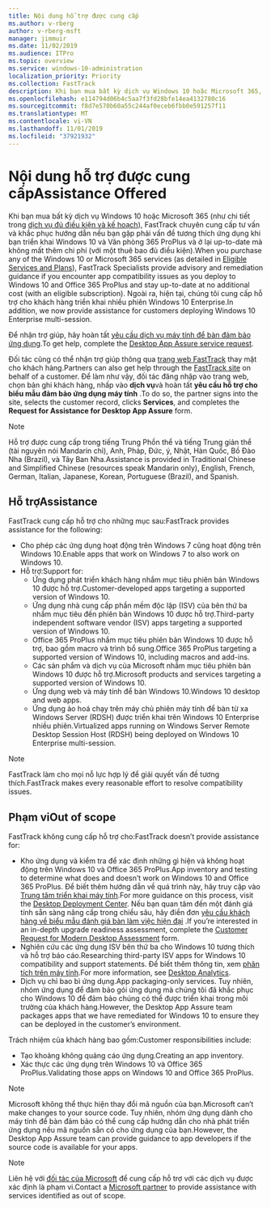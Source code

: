```yaml
---
title: Nội dung hỗ trợ được cung cấp
ms.author: v-rberg
author: v-rberg-msft
manager: jimmuir
ms.date: 11/02/2019
ms.audience: ITPro
ms.topic: overview
ms.service: windows-10-administration
localization_priority: Priority
ms.collection: FastTrack
description: Khi bạn mua bất kỳ dịch vụ Windows 10 hoặc Microsoft 365, FastTrack chuyên gia cung cấp hướng dẫn tư vấn và khắc phục để triển khai Windows 10 và Office 365 ProPlus và ở lại up-to-date mà không mất thêm chi phí (với một thuê bao đủ điều kiện).
ms.openlocfilehash: e114794d06b4c5aa7f3fd28bfe14ea4132780c16
ms.sourcegitcommit: f8d7e570b60a55c244af0eceb6fbb0e591257f11
ms.translationtype: MT
ms.contentlocale: vi-VN
ms.lasthandoff: 11/01/2019
ms.locfileid: "37921932"
---
```

# <a name="assistance-offered"></a><span data-ttu-id="823fa-103">Nội dung hỗ trợ được cung cấp</span><span class="sxs-lookup"><span data-stu-id="823fa-103">Assistance Offered</span></span>  

<span data-ttu-id="823fa-104">Khi bạn mua bất kỳ dịch vụ Windows 10 hoặc Microsoft 365 (như chi tiết trong [dịch vụ đủ điều kiện và kế hoạch](M365-eligible-services-and-plans.md)), FastTrack chuyên cung cấp tư vấn và khắc phục hướng dẫn nếu bạn gặp phải vấn đề tương thích ứng dụng khi bạn triển khai Windows 10 và Văn phòng 365 ProPlus và ở lại up-to-date mà không mất thêm chi phí (với một thuê bao đủ điều kiện).</span><span class="sxs-lookup"><span data-stu-id="823fa-104">When you purchase any of the Windows 10 or Microsoft 365 services (as detailed in [Eligible Services and Plans](M365-eligible-services-and-plans.md)), FastTrack Specialists provide advisory and remediation guidance if you encounter app compatibility issues as you deploy to Windows 10 and Office 365 ProPlus and stay up-to-date at no additional cost (with an eligible subscription).</span></span> <span data-ttu-id="823fa-105">Ngoài ra, hiện tại, chúng tôi cung cấp hỗ trợ cho khách hàng triển khai nhiều phiên Windows 10 Enterprise.</span><span class="sxs-lookup"><span data-stu-id="823fa-105">In addition, we now provide assistance for customers deploying Windows 10 Enterprise multi-session.</span></span>

<span data-ttu-id="823fa-106">Để nhận trợ giúp, hãy hoàn tất [yêu cầu dịch vụ máy tính để bàn đảm bảo ứng dụng](https://go.microsoft.com/fwlink/?linkid=2022721).</span><span class="sxs-lookup"><span data-stu-id="823fa-106">To get help, complete the [Desktop App Assure service request](https://go.microsoft.com/fwlink/?linkid=2022721).</span></span>

<span data-ttu-id="823fa-107">Đối tác cũng có thể nhận trợ giúp thông qua [trang web FastTrack](https://go.microsoft.com/fwlink/?linkid=780698) thay mặt cho khách hàng.</span><span class="sxs-lookup"><span data-stu-id="823fa-107">Partners can also get help through the [FastTrack site](https://go.microsoft.com/fwlink/?linkid=780698) on behalf of a customer.</span></span> <span data-ttu-id="823fa-108">Để làm như vậy, đối tác đăng nhập vào trang web, chọn bản ghi khách hàng, nhấp vào **dịch vụ**và hoàn tất **yêu cầu hỗ trợ cho biểu mẫu đảm bảo ứng dụng máy tính** .</span><span class="sxs-lookup"><span data-stu-id="823fa-108">To do so, the partner signs into the site, selects the customer record, clicks **Services**, and completes the **Request for Assistance for Desktop App Assure** form.</span></span>

> [!NOTE]
> <span data-ttu-id="823fa-109">Hỗ trợ được cung cấp trong tiếng Trung Phồn thể và tiếng Trung giản thể (tài nguyên nói Mandarin chỉ), Anh, Pháp, Đức, ý, Nhật, Hàn Quốc, Bồ Đào Nha (Brazil), và Tây Ban Nha.</span><span class="sxs-lookup"><span data-stu-id="823fa-109">Assistance is provided in Traditional Chinese and Simplified Chinese (resources speak Mandarin only), English, French, German, Italian, Japanese, Korean, Portuguese (Brazil), and Spanish.</span></span> 

## <a name="assistance"></a><span data-ttu-id="823fa-110">Hỗ trợ</span><span class="sxs-lookup"><span data-stu-id="823fa-110">Assistance</span></span>

<span data-ttu-id="823fa-111">FastTrack cung cấp hỗ trợ cho những mục sau:</span><span class="sxs-lookup"><span data-stu-id="823fa-111">FastTrack provides assistance for the following:</span></span>
- <span data-ttu-id="823fa-112">Cho phép các ứng dụng hoạt động trên Windows 7 cũng hoạt động trên Windows 10.</span><span class="sxs-lookup"><span data-stu-id="823fa-112">Enable apps that work on Windows 7 to also work on Windows 10.</span></span>
- <span data-ttu-id="823fa-113">Hỗ trợ:</span><span class="sxs-lookup"><span data-stu-id="823fa-113">Support for:</span></span>
    - <span data-ttu-id="823fa-114">Ứng dụng phát triển khách hàng nhắm mục tiêu phiên bản Windows 10 được hỗ trợ.</span><span class="sxs-lookup"><span data-stu-id="823fa-114">Customer-developed apps targeting a supported version of Windows 10.</span></span>
    - <span data-ttu-id="823fa-115">Ứng dụng nhà cung cấp phần mềm độc lập (ISV) của bên thứ ba nhắm mục tiêu đến phiên bản Windows 10 được hỗ trợ.</span><span class="sxs-lookup"><span data-stu-id="823fa-115">Third-party independent software vendor (ISV) apps targeting a supported version of Windows 10.</span></span>
    - <span data-ttu-id="823fa-116">Office 365 ProPlus nhắm mục tiêu phiên bản Windows 10 được hỗ trợ, bao gồm macro và trình bổ sung.</span><span class="sxs-lookup"><span data-stu-id="823fa-116">Office 365 ProPlus targeting a supported version of Windows 10, including macros and add-ins.</span></span>
    - <span data-ttu-id="823fa-117">Các sản phẩm và dịch vụ của Microsoft nhắm mục tiêu phiên bản Windows 10 được hỗ trợ.</span><span class="sxs-lookup"><span data-stu-id="823fa-117">Microsoft products and services targeting a supported version of Windows 10.</span></span>
    - <span data-ttu-id="823fa-118">Ứng dụng web và máy tính để bàn Windows 10.</span><span class="sxs-lookup"><span data-stu-id="823fa-118">Windows 10 desktop and web apps.</span></span>
    - <span data-ttu-id="823fa-119">Ứng dụng ảo hoá chạy trên máy chủ phiên máy tính để bàn từ xa Windows Server (RDSH) được triển khai trên Windows 10 Enterprise nhiều phiên.</span><span class="sxs-lookup"><span data-stu-id="823fa-119">Virtualized apps running on Windows Server Remote Desktop Session Host (RDSH) being deployed on Windows 10 Enterprise multi-session.</span></span>

> [!NOTE]
> <span data-ttu-id="823fa-120">FastTrack làm cho mọi nỗ lực hợp lý để giải quyết vấn đề tương thích.</span><span class="sxs-lookup"><span data-stu-id="823fa-120">FastTrack makes every reasonable effort to resolve compatibility issues.</span></span> 

## <a name="out-of-scope"></a><span data-ttu-id="823fa-121">Phạm vi</span><span class="sxs-lookup"><span data-stu-id="823fa-121">Out of scope</span></span>

<span data-ttu-id="823fa-122">FastTrack không cung cấp hỗ trợ cho:</span><span class="sxs-lookup"><span data-stu-id="823fa-122">FastTrack doesn’t provide assistance for:</span></span>
- <span data-ttu-id="823fa-123">Kho ứng dụng và kiểm tra để xác định những gì hiện và không hoạt động trên Windows 10 và Office 365 ProPlus.</span><span class="sxs-lookup"><span data-stu-id="823fa-123">App inventory and testing to determine what does and doesn’t work on Windows 10 and Office 365 ProPlus.</span></span> <span data-ttu-id="823fa-124">Để biết thêm hướng dẫn về quá trình này, hãy truy cập vào [Trung tâm triển khai máy tính](https://go.microsoft.com/fwlink/?linkid=2080140).</span><span class="sxs-lookup"><span data-stu-id="823fa-124">For more guidance on this process, visit the [Desktop Deployment Center](https://go.microsoft.com/fwlink/?linkid=2080140).</span></span> <span data-ttu-id="823fa-125">Nếu bạn quan tâm đến một đánh giá tính sẵn sàng nâng cấp trong chiều sâu, hãy điền đơn [yêu cầu khách hàng về biểu mẫu đánh giá bàn làm việc hiện đại](https://go.microsoft.com/fwlink/?linkid=2053818) .</span><span class="sxs-lookup"><span data-stu-id="823fa-125">If you’re interested in an in-depth upgrade readiness assessment, complete the [Customer Request for Modern Desktop Assessment](https://go.microsoft.com/fwlink/?linkid=2053818) form.</span></span>
- <span data-ttu-id="823fa-126">Nghiên cứu các ứng dụng ISV bên thứ ba cho Windows 10 tương thích và hỗ trợ báo cáo.</span><span class="sxs-lookup"><span data-stu-id="823fa-126">Researching third-party ISV apps for Windows 10 compatibility and support statements.</span></span> <span data-ttu-id="823fa-127">Để biết thêm thông tin, xem [phân tích trên máy tính](https://docs.microsoft.com/en-us/sccm/desktop-analytics/overview).</span><span class="sxs-lookup"><span data-stu-id="823fa-127">For more information, see [Desktop Analytics](https://docs.microsoft.com/en-us/sccm/desktop-analytics/overview).</span></span>
- <span data-ttu-id="823fa-128">Dịch vụ chỉ bao bì ứng dụng.</span><span class="sxs-lookup"><span data-stu-id="823fa-128">App packaging-only services.</span></span> <span data-ttu-id="823fa-129">Tuy nhiên, nhóm ứng dụng để đảm bảo gói ứng dụng mà chúng tôi đã khắc phục cho Windows 10 để đảm bảo chúng có thể được triển khai trong môi trường của khách hàng.</span><span class="sxs-lookup"><span data-stu-id="823fa-129">However, the Desktop App Assure team packages apps that we have remediated for Windows 10 to ensure they can be deployed in the customer’s environment.</span></span>

<span data-ttu-id="823fa-130">Trách nhiệm của khách hàng bao gồm:</span><span class="sxs-lookup"><span data-stu-id="823fa-130">Customer responsibilities include:</span></span>
- <span data-ttu-id="823fa-131">Tạo khoảng không quảng cáo ứng dụng.</span><span class="sxs-lookup"><span data-stu-id="823fa-131">Creating an app inventory.</span></span>
- <span data-ttu-id="823fa-132">Xác thực các ứng dụng trên Windows 10 và Office 365 ProPlus.</span><span class="sxs-lookup"><span data-stu-id="823fa-132">Validating those apps on Windows 10 and Office 365 ProPlus.</span></span>

> [!NOTE]
> <span data-ttu-id="823fa-133">Microsoft không thể thực hiện thay đổi mã nguồn của bạn.</span><span class="sxs-lookup"><span data-stu-id="823fa-133">Microsoft can’t make changes to your source code.</span></span> <span data-ttu-id="823fa-134">Tuy nhiên, nhóm ứng dụng dành cho máy tính để bàn đảm bảo có thể cung cấp hướng dẫn cho nhà phát triển ứng dụng nếu mã nguồn sẵn có cho ứng dụng của bạn.</span><span class="sxs-lookup"><span data-stu-id="823fa-134">However, the Desktop App Assure team can provide guidance to app developers if the source code is available for your apps.</span></span>

> [!NOTE]
> <span data-ttu-id="823fa-135">Liên hệ với [đối tác của Microsoft](https://go.microsoft.com/fwlink/?linkid=2080150) để cung cấp hỗ trợ với các dịch vụ được xác định là phạm vi.</span><span class="sxs-lookup"><span data-stu-id="823fa-135">Contact a [Microsoft partner](https://go.microsoft.com/fwlink/?linkid=2080150) to provide assistance with services identified as out of scope.</span></span>
